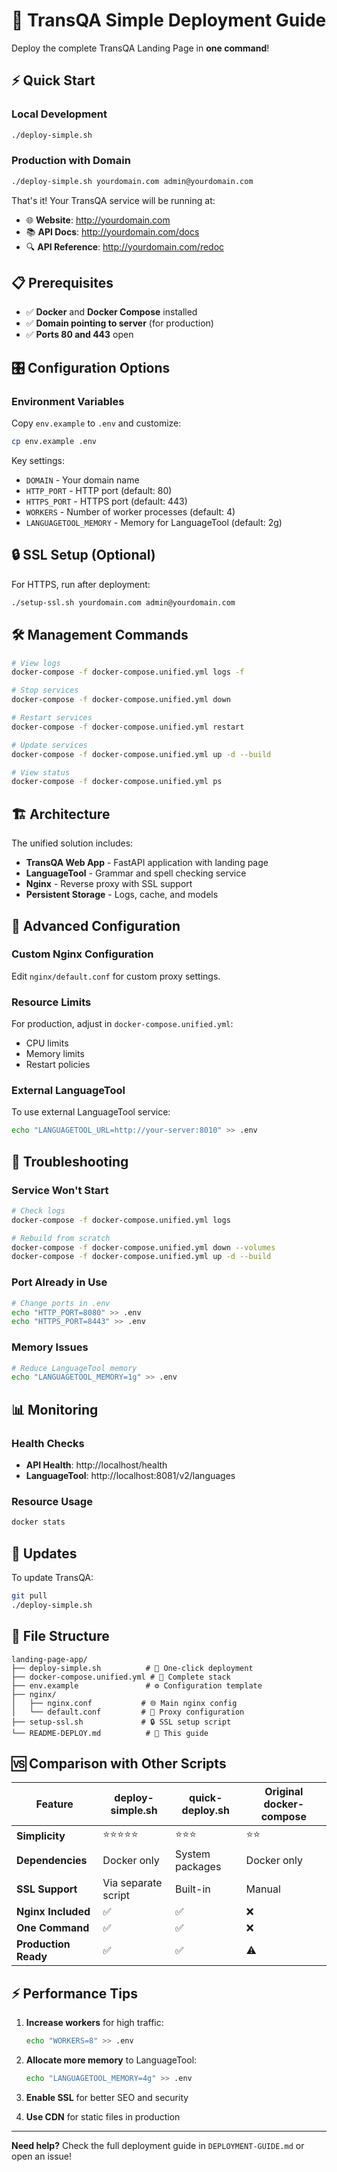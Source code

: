 # 🚀 TransQA Simple Deployment Guide

Deploy the complete TransQA Landing Page in **one command**!

## ⚡ Quick Start

### Local Development
```bash
./deploy-simple.sh
```

### Production with Domain
```bash
./deploy-simple.sh yourdomain.com admin@yourdomain.com
```

That's it! Your TransQA service will be running at:
- 🌐 **Website**: http://yourdomain.com
- 📚 **API Docs**: http://yourdomain.com/docs
- 🔍 **API Reference**: http://yourdomain.com/redoc

## 📋 Prerequisites

- ✅ **Docker** and **Docker Compose** installed
- ✅ **Domain pointing to server** (for production)
- ✅ **Ports 80 and 443** open

## 🎛️ Configuration Options

### Environment Variables

Copy `env.example` to `.env` and customize:

```bash
cp env.example .env
```

Key settings:
- `DOMAIN` - Your domain name
- `HTTP_PORT` - HTTP port (default: 80)
- `HTTPS_PORT` - HTTPS port (default: 443)
- `WORKERS` - Number of worker processes (default: 4)
- `LANGUAGETOOL_MEMORY` - Memory for LanguageTool (default: 2g)

## 🔒 SSL Setup (Optional)

For HTTPS, run after deployment:
```bash
./setup-ssl.sh yourdomain.com admin@yourdomain.com
```

## 🛠️ Management Commands

```bash
# View logs
docker-compose -f docker-compose.unified.yml logs -f

# Stop services
docker-compose -f docker-compose.unified.yml down

# Restart services
docker-compose -f docker-compose.unified.yml restart

# Update services
docker-compose -f docker-compose.unified.yml up -d --build

# View status
docker-compose -f docker-compose.unified.yml ps
```

## 🏗️ Architecture

The unified solution includes:

- **TransQA Web App** - FastAPI application with landing page
- **LanguageTool** - Grammar and spell checking service
- **Nginx** - Reverse proxy with SSL support
- **Persistent Storage** - Logs, cache, and models

## 🔧 Advanced Configuration

### Custom Nginx Configuration

Edit `nginx/default.conf` for custom proxy settings.

### Resource Limits

For production, adjust in `docker-compose.unified.yml`:
- CPU limits
- Memory limits
- Restart policies

### External LanguageTool

To use external LanguageTool service:
```bash
echo "LANGUAGETOOL_URL=http://your-server:8010" >> .env
```

## 🚨 Troubleshooting

### Service Won't Start
```bash
# Check logs
docker-compose -f docker-compose.unified.yml logs

# Rebuild from scratch
docker-compose -f docker-compose.unified.yml down --volumes
docker-compose -f docker-compose.unified.yml up -d --build
```

### Port Already in Use
```bash
# Change ports in .env
echo "HTTP_PORT=8080" >> .env
echo "HTTPS_PORT=8443" >> .env
```

### Memory Issues
```bash
# Reduce LanguageTool memory
echo "LANGUAGETOOL_MEMORY=1g" >> .env
```

## 📊 Monitoring

### Health Checks
- **API Health**: http://localhost/health
- **LanguageTool**: http://localhost:8081/v2/languages

### Resource Usage
```bash
docker stats
```

## 🔄 Updates

To update TransQA:
```bash
git pull
./deploy-simple.sh
```

## 📁 File Structure

```
landing-page-app/
├── deploy-simple.sh          # 🚀 One-click deployment
├── docker-compose.unified.yml # 🐳 Complete stack
├── env.example               # ⚙️ Configuration template
├── nginx/
│   ├── nginx.conf           # 🌐 Main nginx config
│   └── default.conf         # 🔧 Proxy configuration
├── setup-ssl.sh             # 🔒 SSL setup script
└── README-DEPLOY.md          # 📖 This guide
```

## 🆚 Comparison with Other Scripts

| Feature | deploy-simple.sh | quick-deploy.sh | Original docker-compose |
|---------|------------------|-----------------|-------------------------|
| **Simplicity** | ⭐⭐⭐⭐⭐ | ⭐⭐⭐ | ⭐⭐ |
| **Dependencies** | Docker only | System packages | Docker only |
| **SSL Support** | Via separate script | Built-in | Manual |
| **Nginx Included** | ✅ | ✅ | ❌ |
| **One Command** | ✅ | ✅ | ❌ |
| **Production Ready** | ✅ | ✅ | ⚠️ |

## ⚡ Performance Tips

1. **Increase workers** for high traffic:
   ```bash
   echo "WORKERS=8" >> .env
   ```

2. **Allocate more memory** to LanguageTool:
   ```bash
   echo "LANGUAGETOOL_MEMORY=4g" >> .env
   ```

3. **Enable SSL** for better SEO and security
4. **Use CDN** for static files in production

---

**Need help?** Check the full deployment guide in `DEPLOYMENT-GUIDE.md` or open an issue!
